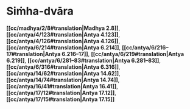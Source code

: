 # Siṁha-dvāra

**[[cc/madhya/2/8#translation|Madhya 2.8]]**, **[[cc/antya/4/123#translation|Antya 4.123]]**, **[[cc/antya/4/126#translation|Antya 4.126]]**, **[[cc/antya/6/214#translation|Antya 6.214]]**, **[[cc/antya/6/216–17#translation|Antya 6.216–17]]**, **[[cc/antya/6/219#translation|Antya 6.219]]**, **[[cc/antya/6/281–83#translation|Antya 6.281–83]]**, **[[cc/antya/6/316#translation|Antya 6.316]]**, **[[cc/antya/14/62#translation|Antya 14.62]]**, **[[cc/antya/14/74#translation|Antya 14.74]]**, **[[cc/antya/16/41#translation|Antya 16.41]]**, **[[cc/antya/17/12#translation|Antya 17.12]]**, **[[cc/antya/17/15#translation|Antya 17.15]]**

